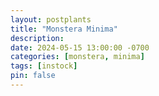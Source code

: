 ```yaml
---
layout: postplants
title: "Monstera Minima"
description: 
date: 2024-05-15 13:00:00 -0700
categories: [monstera, minima]
tags: [instock]
pin: false
---
```

